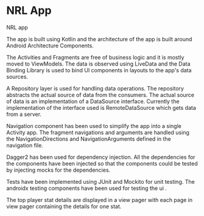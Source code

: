 # NRL App
NRL app

The app is built using Kotlin and the architecture of the app is built around Android Architecture Components.

The Activities and Fragments are free of business logic and it is mostly moved to ViewModels. The data is observed using LiveData and the Data Binding Library is used to bind UI components in layouts to the app's data sources.

A Repository layer is used for handling data operations. The repository abstracts the actual source of data from the consumers. The actual source of data is an implementation of a DataSource interface. Currently the implementation of the interface used is RemoteDataSource which gets data from a server.

Navigation component has been used to simplify the app into a single Activity app. The fragment navigations and arguments are handled using the NavigationDirections and NavigationArguments defined in the navigation file.

Dagger2 has been used for dependency injection. All the dependencies for the components have been injected so that the components could be tested by injecting mocks for the dependencies.

Tests have been implemented using JUnit and Mockito for unit testing. The androidx testing components have been used for testing the ui .

The top player stat details are displayed in a view pager with each page in view pager containing the details for one stat.
